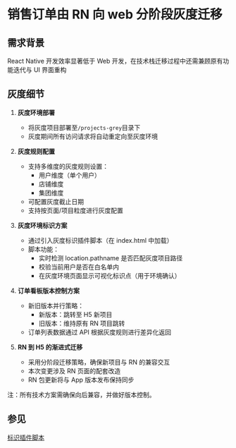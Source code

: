 # 销售订单由 RN 向 web 分阶段灰度迁移

## 需求背景

React Native 开发效率显著低于 Web 开发，在技术栈迁移过程中还需兼顾原有功能迭代与 UI 界面重构

## 灰度细节

1. **灰度环境部署**

    - 将灰度项目部署至`/projects-grey`目录下
    - 灰度期间所有访问请求将自动重定向至灰度环境

2. **灰度规则配置**

    - 支持多维度的灰度规则设置：
        - 用户维度（单个用户）
        - 店铺维度
        - 集团维度
    - 可配置灰度截止日期
    - 支持按页面/项目粒度进行灰度配置

3. **灰度环境标识方案**

    - 通过引入灰度标识插件脚本（在 index.html 中加载）
    - 脚本功能：
        - 实时检测 location.pathname 是否匹配灰度项目路径
        - 校验当前用户是否在白名单内
        - 在灰度环境页面显示可视化标识点（用于环境确认）

4. **订单看板版本控制方案**

    - 新旧版本并行策略：
        - 新版本：跳转至 H5 新项目
        - 旧版本：维持原有 RN 项目跳转
    - 订单列表数据通过 API 根据灰度规则进行差异化返回

5. **RN 到 H5 的渐进式迁移**
    - 采用分阶段迁移策略，确保新项目与 RN 的兼容交互
    - 本次变更涉及 RN 页面的配套改造
    - RN 包更新将与 App 版本发布保持同步

注：所有技术方案需确保向后兼容，并做好版本控制。

## 参见

[标识插件脚本](https://img.souche.com/meta/gray/index.js)
